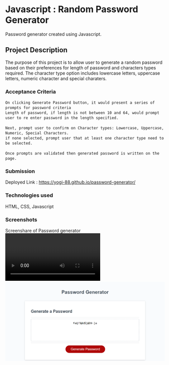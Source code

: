 # Javascript : Random Password Generator
Password generator created using Javascript.

## Project Description

The purpose of this project is to allow user to generate a random password based on their preferences for length of password and characters types required.
The character type option includes lowercase letters, uppercase letters, numeric character and special charaters.

### Acceptance Criteria

```
On clicking Generate Password button, it would present a series of prompts for password criteria
Length of password, if length is not between 10 and 64, would prompt user to re enter password in the length specified.

Next, prompt user to confirm on Character types: Lowercase, Uppercase, Numeric, Special Characters.
if none selected, prompt user that at least one character type need to be selected.

Once prompts are validated then generated password is written on the page.

```

### Submission
Deployed Link :
https://yogi-88.github.io/password-generator/

### Technologies used

HTML, CSS, Javascript

### Screenshots
Screenshare of Password generator
![video of Random Password Generator](./assets/Password%20Generator%20-%20Google%20Chrome%202023-01-10%2016-36-53.mp4)
![Image of Generated password](./assets/Password-generator.PNG)





